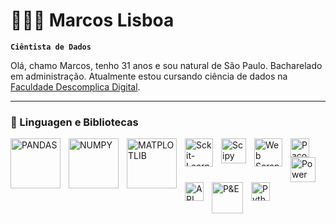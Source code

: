 # 👨🏿‍💻 Marcos Lisboa

**`Ciêntista de Dados`**

Olá,  chamo Marcos, tenho 31 anos e sou natural de São Paulo. Bacharelado em administração. Atualmente estou cursando ciência de dados na [Faculdade Descomplica Digital](https://descomplica.com.br/pos-graduacao/tecnologia/pos-online-em-data-science/?utm_source=google&utm_medium=cpc&utm_campaign=psq-snb_pg_performance_gwt-paid-media_meio_conversao_ongoing_lead_top5-cursos&utm_term=p%C3%B3s%20ciencia%20de%20dados&utm_content=destino-curso-tecnologia-data-science&gad_source=1&gclid=CjwKCAjwmYCzBhA6EiwAxFwfgKRXpky_uwmT3PLSSUxjuQUP1FfTBJIKaZ5e3RyvpMtQS2UuTTPgjRoCqZ4QAvD_BwE).



---

### 🤖 Linguagen e Bibliotecas

<img 
    align="left" 
    alt="PANDAS"
    title="PANDAS" 
    width="80px" 
    style="padding-right: 10px;" 
    src="https://upload.wikimedia.org/wikipedia/commons/e/ed/Pandas_logo.svg" 
/>
<img 
    align="left" 
    alt="NUMPY" 
    title="NUMPY"
    width="80px" 
    style="padding-right: 10px;" 
    src="https://upload.wikimedia.org/wikipedia/commons/3/31/NumPy_logo_2020.svg" 
/>
<img 
    align="left" 
    alt="MATPLOTLIB" 
    title="MATPLOTLIB"
    width="80px" 
    style="padding-right: 10px;" 
    src="https://cdn.brandfetch.io/idbyoKq4tZ/theme/dark/logo.svg?c=1bxid64Mup7aczewSAYMX&t=1748825964012" 
/>
<img 
    align="left" 
    alt="Sckit-Learn"
    title="Sckit-Learn" 
    width="45px" 
    style="padding-right: 10px;" 
    src="https://upload.wikimedia.org/wikipedia/commons/0/05/Scikit_learn_logo_small.svg" 
/>
<img 
    align="left" 
    alt="Scipy"
    title="Scipy" 
    width="40px" 
    style="padding-right: 10px;" 
    src="https://upload.wikimedia.org/wikipedia/commons/b/b2/SCIPY_2.svg" 
/>
<img 
    align="left" 
    alt="Web Scrapping" 
    title="Web Scrapping"
    width="45px" 
    style="padding-right: 10px;" 
    src="https://upload.wikimedia.org/wikipedia/commons/5/50/Web_Scraper_logo.svg" 
/>
<img 
    align="left" 
    alt="Pacote Office"
    title="Pacote Office" 
    width="30px" 
    style="padding-right: 10px;" 
    src="https://upload.wikimedia.org/wikipedia/commons/0/0c/Microsoft_Office_logo_%282013%E2%80%932019%29.svg" 
/>
<img 
    align="left" 
    alt="Power BI" 
    title="Power BI"
    width="40px" 
    style="padding-right: 10px;" 
    src="https://upload.wikimedia.org/wikipedia/commons/c/c9/Power_bi_logo_black.svg" 
/>
<img 
    align="left" 
    alt="API" 
    title="API"
    width="30px" 
    style="padding-right: 10px;" 
    src="https://uxwing.com/wp-content/themes/uxwing/download/file-and-folder-type/api-color-icon.png" 
/>
<img 
    align="left" 
    alt="P&E" 
    title="P&E"
    width="50px" 
    style="padding-right: 10px;" 
    src="https://e7.pngegg.com/pngimages/390/288/png-clipart-probability-theory-statistics-interconnexions-entre-la-theorie-des-probabilites-et-la-statistique-mathematics-mathematics-angle-text.png" 
/>

<img 
    align="left" 
    alt="Python" 
    title="Python"
    width="30px" 
    style="padding-right: 10px;" 
    src="https://cdn.jsdelivr.net/gh/devicons/devicon@latest/icons/python/python-original.svg" 
/>

<br/>
<br/>
